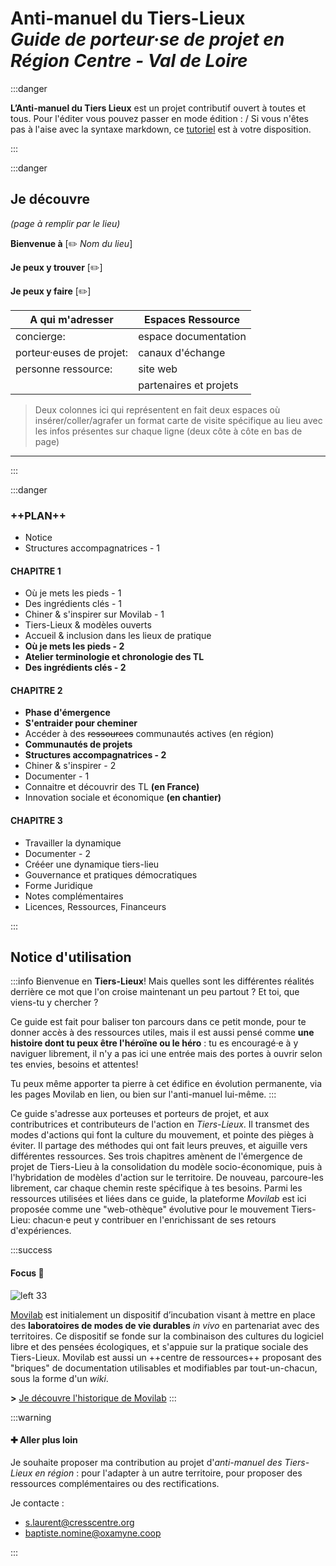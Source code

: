 # Anti-manuel du Tiers-Lieux <br> *Guide de porteur·se de projet en Région Centre - Val de Loire*

:::danger

**L’Anti-manuel du Tiers Lieux** est un projet contributif ouvert à toutes et tous. Pour l'éditer vous pouvez passer en mode édition : **<i class="fa fa-edit fa-fw"></i>**/**<i class="fa fa-columns fa-fw"></i>**
Si vous n'êtes pas à l'aise avec la syntaxe markdown, ce [tutoriel](https://pad.lamyne.org/utiliser-codimd) est à votre disposition.

:::

:::danger

## Je découvre
*(page à remplir par le lieu)*

**Bienvenue à** [:pencil2: *Nom du lieu*] 

**Je peux y trouver** [:pencil2:]

**Je peux y faire** [:pencil2:]


| A qui m'adresser | Espaces Ressource |
| -------- | -------- |
| concierge: | espace documentation |
| porteur·euses de projet: | canaux d'échange |
| personne ressource:| site web |
| | partenaires et projets|

> Deux colonnes ici qui représentent en fait deux espaces où insérer/coller/agrafer un format carte de visite spécifique au lieu avec les infos présentes sur chaque ligne (deux côte à côte en bas de page)
___
:::

:::danger
### ++PLAN++

- Notice
- Structures accompagnatrices - 1

#### CHAPITRE 1
- Où je mets les pieds - 1
- Des ingrédients clés - 1
- Chiner & s'inspirer sur Movilab - 1
- Tiers-Lieux & modèles ouverts
- Accueil & inclusion dans les lieux de pratique
- **Où je mets les pieds - 2**
- **Atelier terminologie et chronologie des TL**
- **Des ingrédients clés - 2**

#### CHAPITRE 2
- **Phase d'émergence**
- **S'entraider pour cheminer**
- Accéder à des ~~ressources~~ communautés actives (en région)
- **Communautés de projets**
- **Structures accompagnatrices - 2**
- Chiner & s'inspirer - 2
- Documenter - 1
- Connaitre et découvrir des TL **(en France)**
- Innovation sociale et économique **(en chantier)**

#### CHAPITRE 3
- Travailler la dynamique
- Documenter - 2
- Crééer une dynamique tiers-lieu
- Gouvernance et pratiques démocratiques
- Forme Juridique
- Notes complémentaires
- Licences, Ressources, Financeurs


:::


## Notice d'utilisation

:::info
Bienvenue en **Tiers-Lieux**! Mais quelles sont les différentes réalités derrière ce mot que l'on croise maintenant un peu partout ? Et toi, que viens-tu y chercher ?

Ce guide est fait pour baliser ton parcours dans ce petit monde, pour te donner accès à des ressources utiles, mais il est aussi pensé comme **une histoire dont tu peux être l'héroïne ou le héro** : tu es encouragé·e à y naviguer librement, il n'y a pas ici une entrée mais des portes à ouvrir selon tes envies, besoins et attentes!

Tu peux même apporter ta pierre à cet édifice en évolution permanente, via les pages Movilab en lien, ou bien sur l'anti-manuel lui-même.
:::

Ce guide s'adresse aux porteuses et porteurs de projet, et aux contributrices et contributeurs de l'action en *Tiers-Lieux*. Il transmet des modes d'actions qui font la culture du mouvement, et pointe des pièges à éviter. Il partage des méthodes qui ont fait leurs preuves, et aiguille vers différentes ressources.
Ses trois chapitres amènent de l'émergence de projet de Tiers-Lieu à la consolidation du modèle socio-économique, puis à l'hybridation de modèles d'action sur le territoire. De nouveau, parcoure-les librement, car chaque chemin reste spécifique à tes besoins.
Parmi les ressources utilisées et liées dans ce guide, la plateforme *Movilab* est ici proposée comme une "web-othèque" évolutive pour le mouvement Tiers-Lieu: chacun·e peut y contribuer en l'enrichissant de ses retours d'expériences.

:::success
#### Focus &#x1F440;

![left 33](https://movilab.org/images/movilab/3/3a/Logo_movilab.png)

[Movilab](https://movilab.org/wiki/C%E2%80%99est_quoi_Movilab_%3F) est initialement un dispositif d’incubation visant à mettre en place des **laboratoires de modes de vie durables** *in vivo* en partenariat avec des territoires. Ce dispositif se fonde sur la combinaison des cultures du logiciel libre et des pensées écologiques, et s'appuie sur la pratique sociale des Tiers-Lieux. Movilab est aussi un ++centre de ressources++ proposant des "briques" de documentation utilisables et modifiables par tout-un-chacun, sous la forme d'un *wiki*.

**>** [Je découvre l'historique de Movilab](https://movilab.org/wiki/Historique_de_Movilab)
:::

:::warning
#### &#x271A; Aller plus loin

Je souhaite proposer ma contribution au projet d'*anti-manuel des Tiers-Lieux en région* : pour l'adapter à un autre territoire, pour proposer des ressources complémentaires ou des rectifications.

Je contacte :
- s.laurent@cresscentre.org
- baptiste.nomine@oxamyne.coop

:::